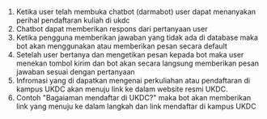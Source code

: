 1. Ketika user telah membuka chatbot (darmabot) user dapat menanyakan perihal pendaftaran kuliah di ukdc
2. Chatbot dapat memberikan respons dari pertanyaan user
3. Ketika pengguna memberikan jawaban yang tidak ada di database maka bot akan menggunakan atau memberikan pesan secara default
4. Setelah user bertanya dan mengetikan pesan kepada bot maka user menekan tombol kirim dan bot akan secara langsung memberikan pesan jawaban sesuai dengan pertanyaan
5. Infromasi yang di dapatkan mengenai perkuliahan atau pendaftaran di kampus UKDC akan menuju link ke dalam website resmi UKDC.
6. Contoh "Bagaiaman mendaftar di UKDC?" maka bot akan memberikan link yang menuju ke dalam langkah dan link mendaftar di kampus UKDC

